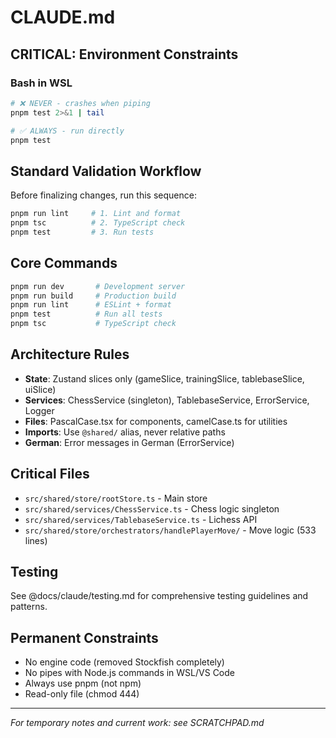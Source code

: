 # CLAUDE.md

## CRITICAL: Environment Constraints

### Bash in WSL

```bash
# ❌ NEVER - crashes when piping
pnpm test 2>&1 | tail

# ✅ ALWAYS - run directly
pnpm test
```

## Standard Validation Workflow

Before finalizing changes, run this sequence:

```bash
pnpm run lint     # 1. Lint and format
pnpm tsc          # 2. TypeScript check
pnpm test         # 3. Run tests
```

## Core Commands

```bash
pnpm run dev       # Development server
pnpm run build     # Production build
pnpm run lint      # ESLint + format
pnpm test          # Run all tests
pnpm tsc           # TypeScript check
```

## Architecture Rules

- **State**: Zustand slices only (gameSlice, trainingSlice, tablebaseSlice, uiSlice)
- **Services**: ChessService (singleton), TablebaseService, ErrorService, Logger
- **Files**: PascalCase.tsx for components, camelCase.ts for utilities
- **Imports**: Use `@shared/` alias, never relative paths
- **German**: Error messages in German (ErrorService)

## Critical Files

- `src/shared/store/rootStore.ts` - Main store
- `src/shared/services/ChessService.ts` - Chess logic singleton
- `src/shared/services/TablebaseService.ts` - Lichess API
- `src/shared/store/orchestrators/handlePlayerMove/` - Move logic (533 lines)

## Testing

See @docs/claude/testing.md for comprehensive testing guidelines and patterns.

## Permanent Constraints

- No engine code (removed Stockfish completely)
- No pipes with Node.js commands in WSL/VS Code
- Always use pnpm (not npm)
- Read-only file (chmod 444)

---

_For temporary notes and current work: see SCRATCHPAD.md_
